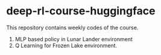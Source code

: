 # deep-rl-course-huggingface

This repository contains weekly codes of the course.

1. MLP based policy in Lunar Lander environment
2. Q Learning for Frozen Lake environment.
